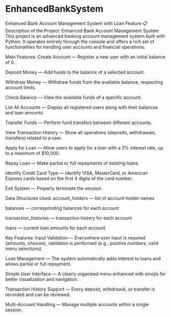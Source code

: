 # EnhancedBankSystem
Enhanced Bank Account Management System with Loan Feature
📋 Description of the Project: Enhanced Bank Account Management System
This project is an advanced banking account management system built with Python. It operates entirely through the console and offers a rich set of functionalities for handling user accounts and financial operations.

Main Features:
Create Account — Register a new user with an initial balance of 0.

Deposit Money — Add funds to the balance of a selected account.

Withdraw Money — Withdraw funds from the available balance, respecting account limits.

Check Balance — View the available funds of a specific account.

List All Accounts — Display all registered users along with their balances and loan amounts.

Transfer Funds — Perform fund transfers between different accounts.

View Transaction History — Show all operations (deposits, withdrawals, transfers) related to a user.

Apply for Loan — Allow users to apply for a loan with a 3% interest rate, up to a maximum of $10,000.

Repay Loan — Make partial or full repayments of existing loans.

Identify Credit Card Type — Identify VISA, MasterCard, or American Express cards based on the first 4 digits of the card number.

Exit System — Properly terminate the session.

Data Structures Used:
account_holders — list of account holder names

balances — corresponding balances for each account

transaction_histories — transaction history for each account

loans — current loan amounts for each account

Key Features:
Input Validation — Everywhere user input is required (amounts, choices), validation is performed (e.g., positive numbers, valid menu selections).

Loan Management — The system automatically adds interest to loans and allows partial or full repayment.

Simple User Interface — A clearly organized menu enhanced with emojis for better visualization and navigation.

Transaction History Support — Every deposit, withdrawal, or transfer is recorded and can be reviewed.

Multi-Account Handling — Manage multiple accounts within a single session.
